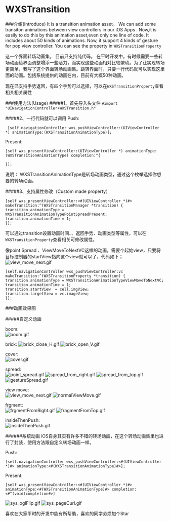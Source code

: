 # WXSTransition

###介绍(Introduce)
It is a transition animation asset。
We can add some transiton animations between view controllers in our iOS Apps .
Now,it is easily  to do this by this animation asset,even only one line of code.
It includes about 50 kinds of animations.
Now, it support 4 kinds of gesture for pop view controller. You can see the property  in ```WXSTransitionProperty```



这一个界面转场动画集。
目前只支持纯代码。
在平时开发中，有时候需要一些转场动画给界面调整增添一些活力，而实现这些动画相对比较繁琐。为了让实现转场更简单，我写了这个界面转场动画集。跳转界面时，只要一行代码就可以实现这里面的动画。包括系统提供的动画在内，目前有大概50种动画。

现在已支持手势返回，有四个手势可以选择，可以在```WXSTransitionProperty```查看相关相关属性

###使用方法(Usage)
#####1、首先导入头文件
```#import "UINavigationController+WXSTransition.h"```

#####2、一行代码就可以调用
Push:
```
 [self.navigationController wxs_pushViewController:(UIViewController *) animationType:(WXSTransitionAnimationType)];
```
Present:

```
[self wxs_presentViewController:(UIViewController *) animationType:(WXSTransitionAnimationType) completion:^{

}];
```
说明：
WXSTransitionAnimationType是转场动画类型，通过这个枚举选择你想要的转场动画。

#####3、支持属性修改（Custom made property）

```
[self wxs_presentViewController:<#(UIViewController *)#> makeTransition:^(WXSTransitionManager *transition) {
transition.animationType =  WXSTransitionAnimationTypePointSpreadPresent;
transition.animationTime = 1;
}];
```
可以通过transition设置动画时间、、返回手势、动画类型等属性，可以在```WXSTransitionProperty```查看相关可修改属性。


像point Spread 、ViewMoveToNextVC这样的动画，需要个起始view，只要将目标控制器的startView指向这个view就可以了，代码如下；
![view_move_next.gif](https://github.com/alanwangmodify/WXSTransition/blob/master/gif/view_move_next.gif)

```
[self.navigationController wxs_pushViewController:vc makeTransition:^(WXSTransitionProperty *transition) {
transition.animationType = WXSTransitionAnimationTypeViewMoveToNextVC;
transition.animationTime = 1;
transition.startView  = cell.imgView;
transition.targetView = vc.imageView;
}];

```

###动画效果图

#####自定义动画

boom:   
![boom.gif](https://github.com/alanwangmodify/WXSTransition/blob/master/gif/boom.gif)

brick:
![brick_close_H.gif](https://github.com/alanwangmodify/WXSTransition/blob/master/gif/brick_close_H.gif)
![brick_open_V.gif](https://github.com/alanwangmodify/WXSTransition/blob/master/gif/brick_open_V.gif)

cover:  
![cover.gif](https://github.com/alanwangmodify/WXSTransition/blob/master/gif/cover.gif)

spread:  
![point_spread.gif](https://github.com/alanwangmodify/WXSTransition/blob/master/gif/point_spread.gif)
![spread_from_right.gif](https://github.com/alanwangmodify/WXSTransition/blob/master/gif/spread_from_right.gif)
![spread_from_top.gif](http://upload-images.jianshu.io/upload_images/1819750-3886af1868ca5484.gif?imageMogr2/auto-orient/strip)
![gestureSpread.gif](https://github.com/alanwangmodify/WXSTransition/blob/master/gif/gestureSpread.gif)


view move:  
![view_move_next.gif](https://github.com/alanwangmodify/WXSTransition/blob/master/gif/view_move_next.gif)
![normalViewMove.gif](https://github.com/alanwangmodify/WXSTransition/blob/master/gif/normalViewMove.gif)
 
frgment:  
![frgmentFromRight.gif](https://github.com/alanwangmodify/WXSTransition/blob/master/gif/frgmentFromRight.gif)
![fragmentFromTop.gif](https://github.com/alanwangmodify/WXSTransition/blob/master/gif/fragmentFromTop.gif)


insideThenPush:  
![insideThenPush.gif](https://github.com/alanwangmodify/WXSTransition/blob/master/gif/insideThenPush.gif)

######系统动画
iOS自身其实有许多不错的转场动画，在这个转场动画集里也进行了封装，使用方法跟自定义转场动画一样。

Push:
```
[self.navigationController wxs_pushViewController:<#(UIViewController *)#> animationType:<#(WXSTransitionAnimationType)#>];
```
Present:

```
[self wxs_presentViewController:<#(UIViewController *)#> animationType:<#(WXSTransitionAnimationType)#> completion:<#^(void)completion#>]
```

![sys_oglFlip.gif](https://github.com/alanwangmodify/WXSTransition/blob/master/gif/sys_oglFlip.gif)
![sys_pageCurl.gif](https://github.com/alanwangmodify/WXSTransition/blob/master/gif/sys_pageCurl.gif)


喜欢在大家平时的开发中能有所帮助，喜欢的同学劳烦加个Star


